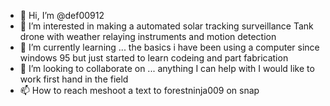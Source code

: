 - 👋 Hi, I’m @def00912
- 👀 I’m interested in making a automated solar tracking surveillance 
Tank drone with weather relaying instruments and motion detection 
- 🌱 I’m currently learning ... the basics i have been using a computer since windows 
95 but just started to learn codeing and part fabrication 
- 💞️ I’m looking to collaborate on ... anything I can help with I would like to work first hand in the field 
- 📫 How to reach meshoot a text to forestninja009 on snap

<!---
def00912/def00912 is a ✨ special ✨ repository because its `README.md` (this file) appears on your GitHub profile.
You can click the Preview link to take a look at your changes.
--->
